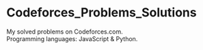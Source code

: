 # Codeforces_Problems_Solutions
My solved problems on Codeforces.com.   
Programming languages: JavaScript & Python.
